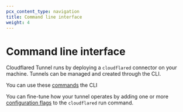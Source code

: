 ```yaml
---
pcx_content_type: navigation
title: Command line interface
weight: 4
---
```


# Command line interface

Cloudflared Tunnel runs by deploying a `cloudflared` connector on your machine. Tunnels can be managed and created through the CLI.

You can use these [commands](/cloudflare-one/connections/connect-apps/install-and-setup/command-line/tunnel-useful-commands/) the CLI

You can fine-tune how your tunnel operates by adding one or more [configuration flags](/cloudflare-one/connections/connect-apps/install-and-setup/command-line/arguments/) to the `cloudflared` run command.